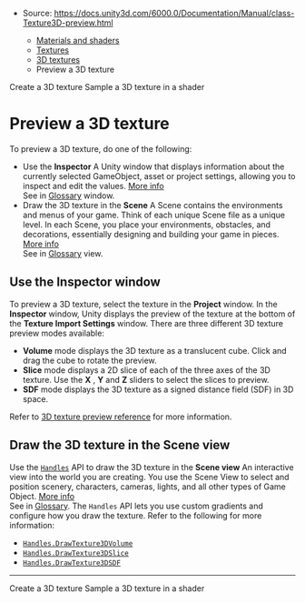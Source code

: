 * Source: https://docs.unity3d.com/6000.0/Documentation/Manual/class-Texture3D-preview.html

  * [Materials and shaders](https://docs.unity3d.com/6000.0/Documentation/Manual/materials-and-shaders.html)
  * [Textures](https://docs.unity3d.com/6000.0/Documentation/Manual/Textures-landing.html)
  * [3D textures](https://docs.unity3d.com/6000.0/Documentation/Manual/class-Texture3D.html)
  * Preview a 3D texture


[](https://docs.unity3d.com/6000.0/Documentation/Manual/class-Texture3D-import.html)
Create a 3D texture
[](https://docs.unity3d.com/6000.0/Documentation/Manual/class-Texture3D-use-in-shader.html)
Sample a 3D texture in a shader
# Preview a 3D texture
To preview a 3D texture, do one of the following:
  * Use the **Inspector** A Unity window that displays information about the currently selected GameObject, asset or project settings, allowing you to inspect and edit the values. [More info](https://docs.unity3d.com/6000.0/Documentation/Manual/UsingTheInspector.html)  
See in [Glossary](https://docs.unity3d.com/6000.0/Documentation/Manual/Glossary.html#Inspector) window.
  * Draw the 3D texture in the **Scene** A Scene contains the environments and menus of your game. Think of each unique Scene file as a unique level. In each Scene, you place your environments, obstacles, and decorations, essentially designing and building your game in pieces. [More info](https://docs.unity3d.com/6000.0/Documentation/Manual/CreatingScenes.html)  
See in [Glossary](https://docs.unity3d.com/6000.0/Documentation/Manual/Glossary.html#Scene) view.


## Use the Inspector window
To preview a 3D texture, select the texture in the **Project** window. In the **Inspector** window, Unity displays the preview of the texture at the bottom of the **Texture Import Settings** window.
There are three different 3D texture preview modes available:
  * **Volume** mode displays the 3D texture as a translucent cube. Click and drag the cube to rotate the preview.
  * **Slice** mode displays a 2D slice of each of the three axes of the 3D texture. Use the **X** , **Y** and **Z** sliders to select the slices to preview.
  * **SDF** mode displays the 3D texture as a signed distance field (SDF) in 3D space.


Refer to [3D texture preview reference](https://docs.unity3d.com/6000.0/Documentation/Manual/class-Texture3D-reference.html) for more information.
## Draw the 3D texture in the Scene view
Use the [`Handles`](https://docs.unity3d.com/6000.0/Documentation/ScriptReference/Handles.html) API to draw the 3D texture in the **Scene view** An interactive view into the world you are creating. You use the Scene View to select and position scenery, characters, cameras, lights, and all other types of Game Object. [More info](https://docs.unity3d.com/6000.0/Documentation/Manual/UsingTheSceneView.html)  
See in [Glossary](https://docs.unity3d.com/6000.0/Documentation/Manual/Glossary.html#SceneView). The `Handles` API lets you use custom gradients and configure how you draw the texture.
Refer to the following for more information:
  * [`Handles.DrawTexture3DVolume`](https://docs.unity3d.com/6000.0/Documentation/ScriptReference/Handles.DrawTexture3DVolume.html)
  * [`Handles.DrawTexture3DSlice`](https://docs.unity3d.com/6000.0/Documentation/ScriptReference/Handles.DrawTexture3DSlice.html)
  * [`Handles.DrawTexture3DSDF`](https://docs.unity3d.com/6000.0/Documentation/ScriptReference/Handles.DrawTexture3DSDF.html)


* * *
[](https://docs.unity3d.com/6000.0/Documentation/Manual/class-Texture3D-import.html)
Create a 3D texture
[](https://docs.unity3d.com/6000.0/Documentation/Manual/class-Texture3D-use-in-shader.html)
Sample a 3D texture in a shader
